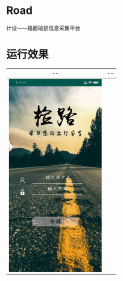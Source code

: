 # Road
计设——路面破损信息采集平台

# 运行效果



| --                                                | --   |
| ------------------------------------------------- | ---- |
| <img src="./pictures/01.jpg" style="zoom:50%;" /> |      |

